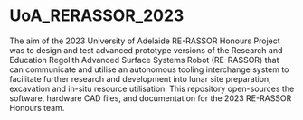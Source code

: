 # UoA_RERASSOR_2023
The aim of the 2023 University of Adelaide RE-RASSOR Honours Project was to design and test advanced prototype versions of the Research and Education Regolith Advanced Surface Systems Robot (RE-RASSOR) that can communicate and utilise an autonomous tooling interchange system to facilitate further research and development into lunar site preparation, excavation and in-situ resource utilisation. This repository open-sources the software, hardware CAD files, and documentation for the 2023 RE-RASSOR Honours team.
